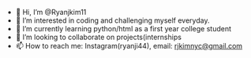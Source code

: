 - 👋 Hi, I’m @Ryanjkim11
- 👀 I’m interested in coding and challenging myself everyday.
- 🌱 I’m currently learning python/html as a first year college student
- 💞️ I’m looking to collaborate on projects(internships
- 📫 How to reach me: Instagram(ryanji44), email: rjkimnyc@gmail.com

<!---
Ryanjkim11/Ryanjkim11 is a ✨ special ✨ repository because its `README.md` (this file) appears on your GitHub profile.
You can click the Preview link to take a look at your changes.
--->
